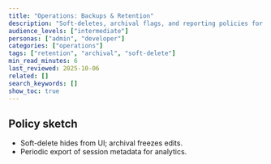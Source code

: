 ```yaml
---
title: "Operations: Backups & Retention"
description: "Soft-deletes, archival flags, and reporting policies for sessions."
audience_levels: ["intermediate"]
personas: ["admin", "developer"]
categories: ["operations"]
tags: ["retention", "archival", "soft-delete"]
min_read_minutes: 6
last_reviewed: 2025-10-06
related: []
search_keywords: []
show_toc: true
---
```


## Policy sketch
- Soft-delete hides from UI; archival freezes edits.
- Periodic export of session metadata for analytics.
